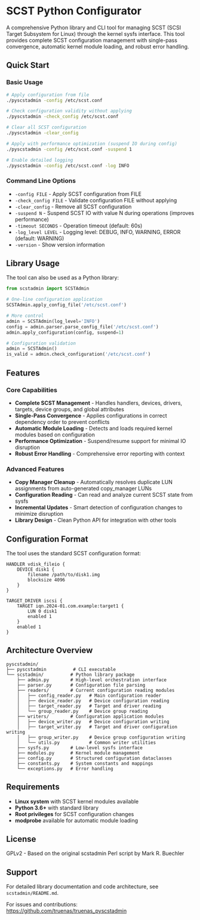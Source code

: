 # SCST Python Configurator

A comprehensive Python library and CLI tool for managing SCST (SCSI Target Subsystem for Linux) through the kernel sysfs interface. This tool provides complete SCST configuration management with single-pass convergence, automatic kernel module loading, and robust error handling.

## Quick Start

### Basic Usage

```bash
# Apply configuration from file
./pyscstadmin -config /etc/scst.conf

# Check configuration validity without applying
./pyscstadmin -check_config /etc/scst.conf

# Clear all SCST configuration
./pyscstadmin -clear_config

# Apply with performance optimization (suspend IO during config)
./pyscstadmin -config /etc/scst.conf -suspend 1

# Enable detailed logging
./pyscstadmin -config /etc/scst.conf -log INFO
```

### Command Line Options

- `-config FILE` - Apply SCST configuration from FILE
- `-check_config FILE` - Validate configuration FILE without applying
- `-clear_config` - Remove all SCST configuration
- `-suspend N` - Suspend SCST IO with value N during operations (improves performance)
- `-timeout SECONDS` - Operation timeout (default: 60s)
- `-log_level LEVEL` - Logging level: DEBUG, INFO, WARNING, ERROR (default: WARNING)
- `-version` - Show version information

## Library Usage

The tool can also be used as a Python library:

```python
from scstadmin import SCSTAdmin

# One-line configuration application
SCSTAdmin.apply_config_file('/etc/scst.conf')

# More control
admin = SCSTAdmin(log_level='INFO')
config = admin.parser.parse_config_file('/etc/scst.conf')
admin.apply_configuration(config, suspend=1)

# Configuration validation
admin = SCSTAdmin()
is_valid = admin.check_configuration('/etc/scst.conf')
```

## Features

### Core Capabilities
- **Complete SCST Management** - Handles handlers, devices, drivers, targets, device groups, and global attributes
- **Single-Pass Convergence** - Applies configurations in correct dependency order to prevent conflicts
- **Automatic Module Loading** - Detects and loads required kernel modules based on configuration
- **Performance Optimization** - Suspend/resume support for minimal IO disruption
- **Robust Error Handling** - Comprehensive error reporting with context

### Advanced Features
- **Copy Manager Cleanup** - Automatically resolves duplicate LUN assignments from auto-generated copy_manager LUNs
- **Configuration Reading** - Can read and analyze current SCST state from sysfs
- **Incremental Updates** - Smart detection of configuration changes to minimize disruption
- **Library Design** - Clean Python API for integration with other tools

## Configuration Format

The tool uses the standard SCST configuration format:

```
HANDLER vdisk_fileio {
    DEVICE disk1 {
        filename /path/to/disk1.img
        blocksize 4096
    }
}

TARGET_DRIVER iscsi {
    TARGET iqn.2024-01.com.example:target1 {
        LUN 0 disk1
        enabled 1
    }
    enabled 1
}
```

## Architecture Overview

```
pyscstadmin/
├── pyscstadmin          # CLI executable
└── scstadmin/          # Python library package
    ├── admin.py        # High-level orchestration interface
    ├── parser.py       # Configuration file parsing
    ├── readers/        # Current configuration reading modules
    │   ├── config_reader.py   # Main configuration reader
    │   ├── device_reader.py   # Device configuration reading
    │   ├── target_reader.py   # Target and driver reading
    │   └── group_reader.py    # Device group reading
    ├── writers/        # Configuration application modules
    │   ├── device_writer.py   # Device configuration writing
    │   ├── target_writer.py   # Target and driver configuration writing
    │   ├── group_writer.py    # Device group configuration writing
    │   └── utils.py           # Common writer utilities
    ├── sysfs.py        # Low-level sysfs interface
    ├── modules.py      # Kernel module management
    ├── config.py       # Structured configuration dataclasses
    ├── constants.py    # System constants and mappings
    └── exceptions.py   # Error handling
```

## Requirements

- **Linux system** with SCST kernel modules available
- **Python 3.6+** with standard library
- **Root privileges** for SCST configuration changes
- **modprobe** available for automatic module loading

## License

GPLv2 - Based on the original scstadmin Perl script by Mark R. Buechler

## Support

For detailed library documentation and code architecture, see `scstadmin/README.md`.

For issues and contributions: https://github.com/truenas/truenas_pyscstadmin